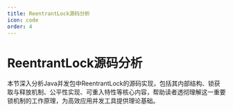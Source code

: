 ```yaml
---
title: ReentrantLock源码分析
icon: code
order: 4
---
```


# ReentrantLock源码分析

本节深入分析Java并发包中ReentrantLock的源码实现，包括其内部结构、锁获取与释放机制、公平性实现、可重入特性等核心内容，帮助读者透彻理解这一重要锁机制的工作原理，为高效应用并发工具提供理论基础。
